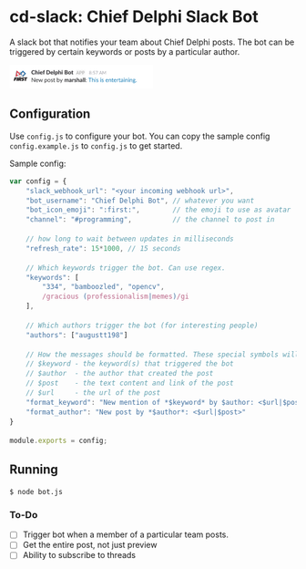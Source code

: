 # **cd-slack**: Chief Delphi Slack Bot

A slack bot that notifies your team about Chief Delphi posts. The bot can be triggered
by certain keywords or posts by a particular author.

<img width="50%" src="https://raw.githubusercontent.com/Team334/cd-slack/master/screenshots/image1.png">

## Configuration

Use `config.js` to configure your bot. You can copy the sample config
`config.example.js` to `config.js` to get started.

Sample config:

```js
var config = {
    "slack_webhook_url": "<your incoming webhook url>",
    "bot_username": "Chief Delphi Bot", // whatever you want
    "bot_icon_emoji": ":first:",        // the emoji to use as avatar
    "channel": "#programming",          // the channel to post in

    // how long to wait between updates in milliseconds
    "refresh_rate": 15*1000, // 15 seconds

    // Which keywords trigger the bot. Can use regex.
    "keywords": [
        "334", "bamboozled", "opencv",
        /gracious (professionalism|memes)/gi
    ],

    // Which authors trigger the bot (for interesting people)
    "authors": ["augustt198"]

    // How the messages should be formatted. These special symbols will be substituted:
    // $keyword - the keyword(s) that triggered the bot
    // $author  - the author that created the post
    // $post    - the text content and link of the post
    // $url     - the url of the post
    "format_keyword": "New mention of *$keyword* by $author: <$url|$post>",
    "format_author": "New post by *$author*: <$url|$post>"
}

module.exports = config;
```

## Running

`$ node bot.js`

### To-Do

- [ ] Trigger bot when a member of a particular team posts.
- [ ] Get the entire post, not just preview
- [ ] Ability to subscribe to threads
